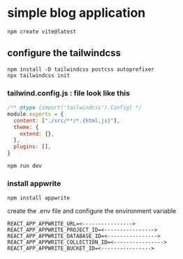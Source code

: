 # simple blog application

```
npm create vite@latest
```

## configure the tailwindcss

```
npm install -D tailwindcss postcss autoprefixer
npx tailwindcss init
```

### tailwind.config.js : file look like this

```tailwind.config.js
/** @type {import('tailwindcss').Config} */
module.exports = {
  content: ["./src/**/*.{html,js}"],
  theme: {
    extend: {},
  },
  plugins: [],
}
```

```
npm run dev
```

### install appwrite

```
npm install appwrite
```

create the .env file and configure the environment variable

```
REACT_APP_APPWRITE_URL=<---------------->
REACT_APP_APPWRITE_PROJECT_ID=<---------------->
REACT_APP_APPWRITE_DATABASE_ID=<---------------->
REACT_APP_APPWRITE_COLLECTION_ID=<---------------->
REACT_APP_APPWRITE_BUCKET_ID=<---------------->
```
